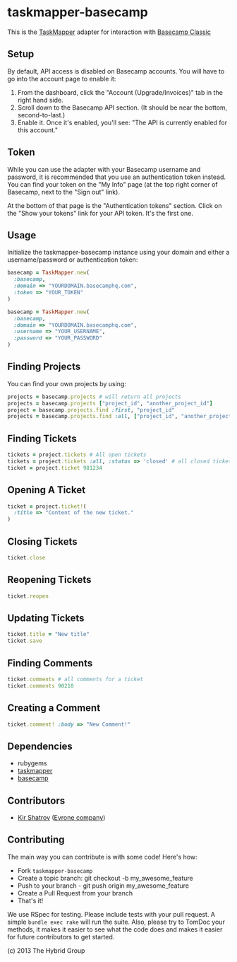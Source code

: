 # taskmapper-basecamp

This is the [TaskMapper][] adapter for interaction with [Basecamp Classic][]

## Setup

By default, API access is disabled on Basecamp accounts. You will have to  go
into the account page to enable it:

1. From the dashboard, click the "Account (Upgrade/Invoices)" tab in the right hand side.
2. Scroll down to the Basecamp API section. (It should be near the bottom, second-to-last.)
3. Enable it. Once it's enabled, you'll see: "The API is currently enabled for this account."

## Token

While you can use the adapter with your Basecamp username and password, it is
recommended that you use an authentication token instead. You can find your
token on the "My Info" page (at the top right corner of Basecamp, next to the
"Sign out" link).

At the bottom of that page is the "Authentication tokens" section. Click on the
"Show your tokens" link for your API token. It's the first one.

## Usage

Initialize the taskmapper-basecamp instance using your domain and either
a username/password or authentication token:

```ruby
basecamp = TaskMapper.new(
  :basecamp,
  :domain => "YOURDOMAIN.basecamphq.com",
  :token => "YOUR_TOKEN"
)

basecamp = TaskMapper.new(
  :basecamp,
  :domain => "YOURDOMAIN.basecamphq.com",
  :username => "YOUR_USERNAME",
  :password => "YOUR_PASSWORD"
)
```

## Finding Projects

You can find your own projects by using:

```ruby
projects = basecamp.projects # will return all projects
projects = basecamp.projects ["project_id", "another_project_id"]
project = basecamp.projects.find :first, "project_id"
projects = basecamp.projects.find :all, ["project_id", "another_project_id"]
```

## Finding Tickets

```ruby
tickets = project.tickets # All open tickets
tickets = project.tickets :all, :status => 'closed' # all closed tickets
ticket = project.ticket 981234
```

## Opening A Ticket

```ruby
ticket = project.ticket!(
  :title => "Content of the new ticket."
)
```

## Closing Tickets

```ruby
ticket.close
```

## Reopening Tickets

```ruby
ticket.reopen
```

## Updating Tickets

```ruby
ticket.title = "New title"
ticket.save
```

## Finding Comments

```ruby
ticket.comments # all comments for a ticket
ticket.comments 90210
```

## Creating a Comment

```ruby
ticket.comment! :body => "New Comment!"
```

## Dependencies

- rubygems
- [taskmapper][]
- [basecamp][]

## Contributors

* [Kir Shatrov](https://github.com/kirs) ([Evrone company](https://github.com/organizations/evrone))

## Contributing

The main way you can contribute is with some code! Here's how:

- Fork `taskmapper-basecamp`
- Create a topic branch: git checkout -b my_awesome_feature
- Push to your branch - git push origin my_awesome_feature
- Create a Pull Request from your branch
- That's it!

We use RSpec for testing. Please include tests with your pull request. A simple
`bundle exec rake` will run the suite. Also, please try to TomDoc your methods,
it makes it easier to see what the code does and makes it easier for future
contributors to get started.

(c) 2013 The Hybrid Group

[taskmapper]: http://ticketrb.com
[basecamp classic]: https://basecamp.com/classic
[basecamp]: https://github.com/anibalcucco/basecamp-wrapper
